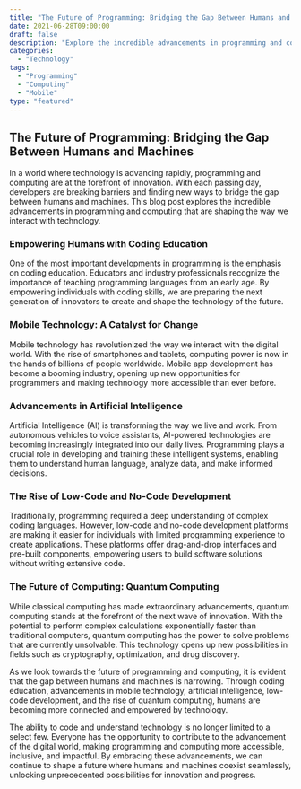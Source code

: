 ```yaml
--- 
title: "The Future of Programming: Bridging the Gap Between Humans and Machines"
date: 2021-06-28T09:00:00
draft: false
description: "Explore the incredible advancements in programming and computing that are bridging the gap between humans and machines."
categories: 
  - "Technology"
tags: 
  - "Programming"
  - "Computing"
  - "Mobile"
type: "featured"
--- 
```


## The Future of Programming: Bridging the Gap Between Humans and Machines

In a world where technology is advancing rapidly, programming and computing are at the forefront of innovation. With each passing day, developers are breaking barriers and finding new ways to bridge the gap between humans and machines. This blog post explores the incredible advancements in programming and computing that are shaping the way we interact with technology.

### Empowering Humans with Coding Education

One of the most important developments in programming is the emphasis on coding education. Educators and industry professionals recognize the importance of teaching programming languages from an early age. By empowering individuals with coding skills, we are preparing the next generation of innovators to create and shape the technology of the future.

### Mobile Technology: A Catalyst for Change

Mobile technology has revolutionized the way we interact with the digital world. With the rise of smartphones and tablets, computing power is now in the hands of billions of people worldwide. Mobile app development has become a booming industry, opening up new opportunities for programmers and making technology more accessible than ever before.

### Advancements in Artificial Intelligence

Artificial Intelligence (AI) is transforming the way we live and work. From autonomous vehicles to voice assistants, AI-powered technologies are becoming increasingly integrated into our daily lives. Programming plays a crucial role in developing and training these intelligent systems, enabling them to understand human language, analyze data, and make informed decisions.

### The Rise of Low-Code and No-Code Development

Traditionally, programming required a deep understanding of complex coding languages. However, low-code and no-code development platforms are making it easier for individuals with limited programming experience to create applications. These platforms offer drag-and-drop interfaces and pre-built components, empowering users to build software solutions without writing extensive code.

### The Future of Computing: Quantum Computing

While classical computing has made extraordinary advancements, quantum computing stands at the forefront of the next wave of innovation. With the potential to perform complex calculations exponentially faster than traditional computers, quantum computing has the power to solve problems that are currently unsolvable. This technology opens up new possibilities in fields such as cryptography, optimization, and drug discovery.

As we look towards the future of programming and computing, it is evident that the gap between humans and machines is narrowing. Through coding education, advancements in mobile technology, artificial intelligence, low-code development, and the rise of quantum computing, humans are becoming more connected and empowered by technology.

The ability to code and understand technology is no longer limited to a select few. Everyone has the opportunity to contribute to the advancement of the digital world, making programming and computing more accessible, inclusive, and impactful. By embracing these advancements, we can continue to shape a future where humans and machines coexist seamlessly, unlocking unprecedented possibilities for innovation and progress.
